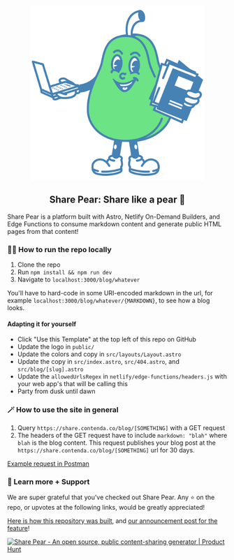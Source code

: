 <p align="center">
    <img alt="Contenda: Upload original content. Create unlimited transformations." src="./pear.svg" width="400px">
  
  <h2 align="center">Share Pear: Share like a pear 🍐</h2>
</p>

Share Pear is a platform built with Astro, Netlify On-Demand Builders, and Edge
Functions to consume markdown content and generate public HTML pages from that
content!

### 🏃‍♂️ How to run the repo locally

1. Clone the repo
2. Run `npm install && npm run dev`
3. Navigate to `localhost:3000/blog/whatever`

You'll have to hard-code in some URI-encoded markdown in the url, for example
`localhost:3000/blog/whatever/{MARKDOWN}`, to see how a blog looks.

#### Adapting it for yourself

-   Click "Use this Template" at the top left of this repo on GitHub
-   Update the logo in `public/`
-   Update the colors and copy in `src/layouts/Layout.astro`
-   Update the copy in `src/index.astro`, `src/404.astro`, and
    `src/blog/[slug].astro`
-   Update the `allowedUrlsRegex` in `netlify/edge-functions/headers.js` with
    your web app's that will be calling this
-   Party from dusk until dawn

### 🪄 How to use the site in general

1. Query `https://share.contenda.co/blog/[SOMETHING]` with a GET request
2. The headers of the GET request have to include `markdown: "blah"` where
   `blah` is the blog content. This request publishes your blog post at the
   `https://share.contenda.co/blog/[SOMETHING]` url for 30 days.

[Example request in Postman](https://documenter.getpostman.com/view/24192581/2s93RNyEfq)

### 💖 Learn more + Support

We are super grateful that you've checked out Share Pear. Any ⭐ on the repo, or
upvotes at the following links, would be greatly appreciated!

[Here is how this repository was built](https://dev.to/contenda/using-netlify-on-demand-builders-astro-edge-functions-to-make-a-blog-sharing-generator-20lf),
and
[our announcement post for the feature](https://dev.to/contenda/announcing-public-sharing-share-your-drafts-with-the-world-on-contenda-4oeg)!

<a href="https://www.producthunt.com/posts/share-pear?utm_source=badge-featured&utm_medium=badge&utm_souce=badge-share&#0045;pear" target="_blank"><img src="https://api.producthunt.com/widgets/embed-image/v1/featured.svg?post_id=389925&theme=light" alt="Share&#0032;Pear - An&#0032;open&#0032;source&#0044;&#0032;public&#0032;content&#0045;sharing&#0032;generator | Product Hunt" style="width: 250px; height: 54px;" width="250" height="54" /></a>
